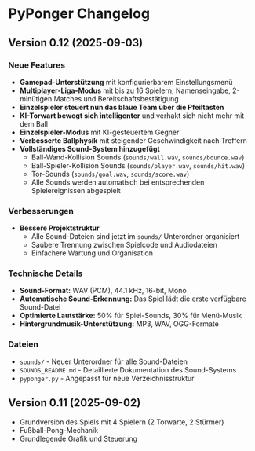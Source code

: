 # PyPonger Changelog

## Version 0.12 (2025-09-03)

### Neue Features
- **Gamepad-Unterstützung** mit konfigurierbarem Einstellungsmenü
- **Multiplayer-Liga-Modus** mit bis zu 16 Spielern, Namenseingabe, 2-minütigen Matches und Bereitschaftsbestätigung
- **Einzelspieler steuert nun das blaue Team über die Pfeiltasten**
- **KI-Torwart bewegt sich intelligenter** und verhakt sich nicht mehr mit dem Ball
- **Einzelspieler-Modus** mit KI-gesteuertem Gegner
- **Verbesserte Ballphysik** mit steigender Geschwindigkeit nach Treffern
- **Vollständiges Sound-System hinzugefügt**
  - Ball-Wand-Kollision Sounds (`sounds/wall.wav`, `sounds/bounce.wav`)
  - Ball-Spieler-Kollision Sounds (`sounds/player.wav`, `sounds/hit.wav`)
  - Tor-Sounds (`sounds/goal.wav`, `sounds/score.wav`)
  - Alle Sounds werden automatisch bei entsprechenden Spielereignissen abgespielt

### Verbesserungen
- **Bessere Projektstruktur**
  - Alle Sound-Dateien sind jetzt im `sounds/` Unterordner organisiert
  - Saubere Trennung zwischen Spielcode und Audiodateien
  - Einfachere Wartung und Organisation

### Technische Details
- **Sound-Format:** WAV (PCM), 44.1 kHz, 16-bit, Mono
- **Automatische Sound-Erkennung:** Das Spiel lädt die erste verfügbare Sound-Datei
- **Optimierte Lautstärke:** 50% für Spiel-Sounds, 30% für Menü-Musik
- **Hintergrundmusik-Unterstützung:** MP3, WAV, OGG-Formate

### Dateien
- `sounds/` - Neuer Unterordner für alle Sound-Dateien
- `SOUNDS_README.md` - Detaillierte Dokumentation des Sound-Systems
- `pyponger.py` - Angepasst für neue Verzeichnisstruktur

## Version 0.11 (2025-09-02)
- Grundversion des Spiels mit 4 Spielern (2 Torwarte, 2 Stürmer)
- Fußball-Pong-Mechanik
- Grundlegende Grafik und Steuerung
